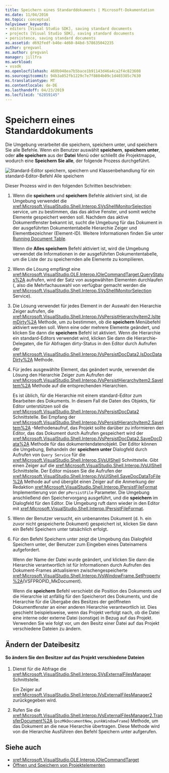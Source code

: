 ```yaml
---
title: Speichern eines Standarddokuments | Microsoft-Dokumentation
ms.date: 11/04/2016
ms.topic: conceptual
helpviewer_keywords:
- editors [Visual Studio SDK], saving standard documents
- projects [Visual Studio SDK], saving standard documents
- persistence, saving standard documents
ms.assetid: d692fedf-b46e-4d60-84bd-578635042235
author: gregvanl
ms.author: gregvanl
manager: jillfra
ms.workload:
- vssdk
ms.openlocfilehash: 460b948ea7b5bace1b91143d46a4ca2f4c823608
ms.sourcegitcommit: 94b3a052fb1229c7e7f8804b09c1d403385c7630
ms.translationtype: MT
ms.contentlocale: de-DE
ms.lasthandoff: 04/23/2019
ms.locfileid: "62859145"
---
```

# <a name="saving-a-standard-document"></a>Speichern eines Standarddokuments
Die Umgebung verarbeitet die speichern, speichern unter, und speichern Sie alle Befehle. Wenn ein Benutzer auswählt **speichern**, **speichern unter**, oder **alle speichern** aus der **Datei** Menü oder schließt die Projektmappe, wodurch eine  **Speichern Sie alle**, der folgende Prozess durchgeführt.

 ![Standard-Editor](../../extensibility/internals/media/public.gif "öffentliche") speichern, speichern und Klassenbehandlung für ein standard-Editor-Befehl Alle speichern

 Dieser Prozess wird in den folgenden Schritten beschrieben:

1. Wenn die **speichern** und **speichern** Befehle aktiviert sind, ist die Umgebung verwendet die <xref:Microsoft.VisualStudio.Shell.Interop.SVsShellMonitorSelection> service, um zu bestimmen, das das aktive Fenster, und somit welche Elemente gespeichert werden soll. Nachdem das aktive Dokumentfenster bekannt ist, sucht die Umgebung für das Dokument in der ausgeführten Dokumententabelle Hierarchie Zeiger und Elementbezeichner (Element-ID). Weitere Informationen finden Sie unter [Running Document Table](../../extensibility/internals/running-document-table.md).

    Wenn die **Alles speichern** Befehl aktiviert ist, wird die Umgebung verwendet die Informationen in der ausgeführten Dokumententabelle, um die Liste der zu speichernden alle Elemente zu kompilieren.

2. Wenn die Lösung empfängt eine <xref:Microsoft.VisualStudio.OLE.Interop.IOleCommandTarget.QueryStatus%2A> aufrufen, wird der Satz von ausgewählten Elementen durchlaufen (, also die Mehrfachauswahl von verfügbar gemacht werden die <xref:Microsoft.VisualStudio.Shell.Interop.SVsShellMonitorSelection> Service).

3. Die Lösung verwendet für jedes Element in der Auswahl den Hierarchie Zeiger aufrufen, die <xref:Microsoft.VisualStudio.Shell.Interop.IVsPersistHierarchyItem2.IsItemDirty%2A> Methode, um zu bestimmen, ob die **speichern** Menübefehl aktiviert werden soll. Wenn eine oder mehrere Elemente geändert, und klicken Sie dann die **speichern** Befehl ist aktiviert. Wenn die Hierarchie ein standard-Editors verwendet wird, klicken Sie dann die Hierarchie-Delegaten, die für Abfragen dirty-Status in den Editor durch Aufrufen der <xref:Microsoft.VisualStudio.Shell.Interop.IVsPersistDocData2.IsDocDataDirty%2A> Methode.

4. Für jedes ausgewählte Element, das geändert wurde, verwendet die Lösung den Hierarchie Zeiger zum Aufrufen der <xref:Microsoft.VisualStudio.Shell.Interop.IVsPersistHierarchyItem2.SaveItem%2A> Methode auf die entsprechenden Hierarchien.

    Es ist üblich, für die Hierarchie mit einem standard-Editor zum Bearbeiten des Dokuments. In diesem Fall die Daten des Objekts, für Editor unterstützen soll die <xref:Microsoft.VisualStudio.Shell.Interop.IVsPersistDocData2> Schnittstelle. Bei Empfang der <xref:Microsoft.VisualStudio.Shell.Interop.IVsPersistHierarchyItem2.SaveItem%2A> -Methodenaufruf, das Projekt sollte darüber zu informieren den Editor, das das Dokument durch Aufrufen gespeichert wird der <xref:Microsoft.VisualStudio.Shell.Interop.IVsPersistDocData2.SaveDocData%2A> Methode für das dokumentendatenobjekt. Der Editor können die Umgebung, Behandeln der **speichern unter** Dialogfeld durch Aufrufen von `Query Service` für die <xref:Microsoft.VisualStudio.Shell.Interop.SVsUIShell> Schnittstelle. Gibt einen Zeiger auf die <xref:Microsoft.VisualStudio.Shell.Interop.IVsUIShell> Schnittstelle. Der Editor müssen Sie die Aufrufen der <xref:Microsoft.VisualStudio.Shell.Interop.IVsUIShell.SaveDocDataToFile%2A> Methode auf und übergibt einen Zeiger auf die Anmerkung der Redaktion <xref:Microsoft.VisualStudio.Shell.Interop.IPersistFileFormat> Implementierung von der `pPersistFile` Parameter. Die Umgebung anschließend den Speichervorgang ausgeführt, und die **speichern** im Dialogfeld für den Editor. Die Umgebung ruft dann wieder in den Editor mit <xref:Microsoft.VisualStudio.Shell.Interop.IPersistFileFormat>.

5. Wenn der Benutzer versucht, ein unbenanntes Dokument (d. h. ein zuvor nicht gespeicherte Dokument) gespeichert ist, klicken Sie dann ein Befehl Speichern unter tatsächlich erfolgt.

6. Für den Befehl Speichern unter zeigt die Umgebung das Dialogfeld Speichern unter, der Benutzer zum Eingeben eines Dateinamens aufgefordert.

    Wenn der Name der Datei wurde geändert, und klicken Sie dann die Hierarchie verantwortlich ist für Informationen durch Aufrufen des Dokument-Frames aktualisieren zwischengespeicherte <xref:Microsoft.VisualStudio.Shell.Interop.IVsWindowFrame.SetProperty%2A>(VSFPROPID_MkDocument).

   Wenn die **speichern** Befehl verschiebt die Position des Dokuments und die Hierarchie ist anfällig für den Speicherort des Dokuments, und die Hierarchie für die Übergabe des Besitzes der geöffneten Dokumentfenster an einer anderen Hierarchie verantwortlich ist. Dies geschieht beispielsweise, wenn das Projekt verfolgt nach, ob die Datei eine interne oder externe Datei (sonstige) in Bezug auf das Projekt. Verwenden Sie wie folgt vor, um den Besitz einer Datei auf das Projekt verschiedene Dateien zu ändern.

## <a name="changing-file-ownership"></a>Ändern der Dateibesitz

#### <a name="to-change-file-ownership-to-the-miscellaneous-files-project"></a>So ändern Sie den Besitzer auf das Projekt verschiedene Dateien

1. Dienst für die Abfrage die <xref:Microsoft.VisualStudio.Shell.Interop.SVsExternalFilesManager> Schnittstelle.

     Ein Zeiger auf <xref:Microsoft.VisualStudio.Shell.Interop.IVsExternalFilesManager2> zurückgegeben wird.

2. Rufen Sie die <xref:Microsoft.VisualStudio.Shell.Interop.IVsExternalFilesManager2.TransferDocument%2A> (`pszMkDocumentNew`, `punkWindowFrame`) Methode, um das Dokument an die neue Hierarchie übertragen. Diese Methode wird von die Hierarchie Ausführen den Befehl Speichern unter aufgerufen.

## <a name="see-also"></a>Siehe auch
- <xref:Microsoft.VisualStudio.OLE.Interop.IOleCommandTarget>
- [Öffnen und Speichern von Projektelementen](../../extensibility/internals/opening-and-saving-project-items.md)